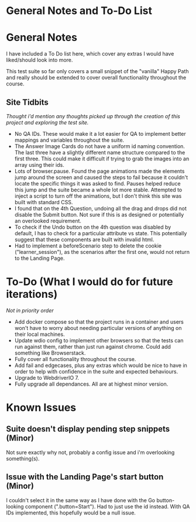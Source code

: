 # General Notes and To-Do List

# General Notes

I have included a To Do list here, which cover any extras I would have liked/should look into more.

This test suite so far only covers a small snippet of the "vanilla" Happy Path and really should be extended to cover overall functionality throughout the course.

## Site Tidbits

_Thought i'd mention any thoughts picked up through the creation of this project and exploring the test site._

- No QA IDs. These would make it a lot easier for QA to implement better mappings and variables throughout the suite.
- The Answer Image Cards do not have a uniform id naming convention. The last three have a slightly different name structure compared to the first three. This could make it difficult if trying to grab the images into an array using their ids.
- Lots of browser.pause. Found the page animations made the elements jump around the screen and caused the steps to fail because it couldn't locate the specific things it was asked to find. Pauses helped reduce this jump and the suite became a whole lot more stable. Attempted to inject a script to turn off the animations, but I don't think this site was built with standard CSS.
- I found that on the 4th Question, undoing all the drag and drops did not disable the Submit button. Not sure if this is as designed or potentially an overlooked requirement.
- To check if the Undo button on the 4th question was disabled by default, I has to check for a particular attribute vs state. This potentially suggest that these components are built with invalid html.
- Had to implement a beforeScenario step to delete the cookie ("learner_session"), as the scenarios after the first one, would not return to the Landing Page.

# To-Do (What I would do for future iterations)

_Not in priority order_

- Add docker compose so that the project runs in a container and users won't have to worry about needing particular versions of anything on their local machines.
- Update wdio config to implement other browsers so that the tests can run against them, rather than just run against chrome. Could add something like Browserstack.
- Fully cover all functionality throughout the course.
- Add fail and edgecases, plus any extras which would be nice to have in order to help with confidence in the suite and expected behaviours.
- Upgrade to WebdriverIO 7.
- Fully upgrade all dependances. All are at highest minor version.

# Known Issues

## Suite doesn't display pending step snippets (Minor)

Not sure exactly why not, probably a config issue and i'm overlooking something(s).

## Issue with the Landing Page's start button (Minor)

I couldn't select it in the same way as I have done with the Go button-looking component (".button=Start"). Had to just use the id instead. With QA IDs implemented, this hopefully would be a null issue.
